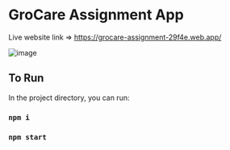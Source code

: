 # GroCare Assignment App

Live website link => https://grocare-assignment-29f4e.web.app/

![image](https://github.com/abhistark007/gro-care-assignment/assets/58290134/e8d1de66-edce-447b-9ff6-66835596c673)




## To Run

In the project directory, you can run:

### `npm i`

### `npm start`
